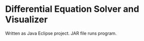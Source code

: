 # Differential Equation Solver and Visualizer

Written as Java Eclipse project. JAR file runs program.